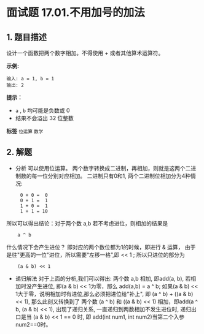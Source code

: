 # 面试题 17.01.不用加号的加法

## 1. 题目描述

设计一个函数把两个数字相加。不得使用 + 或者其他算术运算符。

 **示例:**

```
输入: a = 1, b = 1
输出: 2
```


 **提示：**
-  `a` , `b` 均可能是负数或 0
- 结果不会溢出 32 位整数

**标签**
`位运算` `数学`


## 2. 解题
- 分析
可以使用位运算。
两个数字转换成二进制，再相加，则就是这两个二进制数的每一位分别对应相加。
二进制只有0和1, 两个二进制位相加分为4种情况:
```
     0 + 0 =  0 
     0 + 1 =  1 
     1 + 0 =  1 
     1 + 1 = 10 
```
所以可以得出结论：对于两个数 a,b
若不考虑进位，则相加的结果是
```
    a ^ b
```

什么情况下会产生进位？ 即对应的两个数位都为1的时候，即进行 & 运算，
由于是往"更高的一位"进位，所以需要“左移一格”,即 << 1 ;
所以只进位的部分为
```
    (a & b) << 1
```

- 递归解法
对于上面的分析,我们可以得出: 两个数 a,b 相加, 即add(a, b),
若相加时没产生进位, 即(a & b) << 1为零，那么 add(a,b) = a ^ b;
如果(a & b) << 1大于零，说明相加时有进位,那么必须把进位给"补上",
即 (a ^ b) + ((a & b) << 1), 那么此刻又转换到了
两个数 (a ^ b) 和 ((a & b) << 1) 相加，即add(a ^ b, (a & b) << 1),
出现了递归关系, 一直递归到两数相加不发生进位时,
递归出口是当 (a & b) << 1 == 0 时,
即 add(int num1, int num2)当第二个入参num2==0时。

